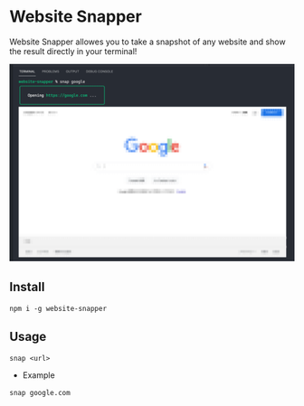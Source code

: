 # Website Snapper

Website Snapper allowes you to take a snapshot of any website and show the result directly in your terminal!

![demo](https://github.com/wheatup/website-snapper/blob/master/assets/demo.png?raw=true)
## Install

```
npm i -g website-snapper
```

## Usage

```
snap <url>
```

* Example

```
snap google.com
```